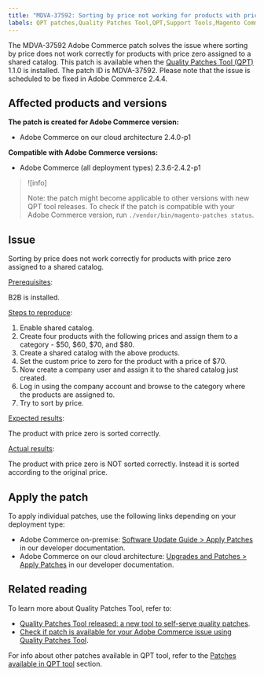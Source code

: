 ```yaml
---
title: "MDVA-37592: Sorting by price not working for products with price zero"
labels: QPT patches,Quality Patches Tool,QPT,Support Tools,Magento Commerce Cloud,Magento Commerce,Adobe Commerce,Magento,cloud architecture,on-premise,sorting,zero price,shared catalog,QPT 1.1.0,2.3.6,2.3.6-p1,2.3.7,2.4.0,2.4.0-p1,2.4.1,2.4.1-p1,2.4.2,2.4.2-p1
---
```


The MDVA-37592 Adobe Commerce patch solves the issue where sorting by price does not work correctly for products with  price zero assigned to a shared catalog. This patch is available when the [Quality Patches Tool (QPT)](https://support.magento.com/hc/en-us/articles/360047139492) 1.1.0 is installed. The patch ID is MDVA-37592. Please note that the issue is scheduled to be fixed in Adobe Commerce 2.4.4.

## Affected products and versions

**The patch is created for Adobe Commerce version:**

* Adobe Commerce on our cloud architecture 2.4.0-p1

**Compatible with Adobe Commerce versions:**

* Adobe Commerce (all deployment types) 2.3.6-2.4.2-p1

>![info]
>
>Note: the patch might become applicable to other versions with new QPT tool releases. To check if the patch is compatible with your Adobe Commerce version, run `./vendor/bin/magento-patches status`.

## Issue

Sorting by price does not work correctly for products with price zero assigned to a shared catalog.

<ins>Prerequisites</ins>:

B2B is installed.

<ins>Steps to reproduce</ins>:

1. Enable shared catalog.
1. Create four products with the following prices and assign them to a category - $50, $60, $70, and $80.
1. Create a shared catalog with the above products.
1. Set the custom price to zero for the product with a price of $70.
1. Now create a company user and assign it to the shared catalog just created.
1. Log in using the company account and browse to the category where the products are assigned to.
1. Try to sort by price.

<ins>Expected results</ins>:

The product with price zero is sorted correctly.

<ins>Actual results</ins>:

The product with price zero is NOT sorted correctly. Instead it is sorted according to the original price.

## Apply the patch

To apply individual patches, use the following links depending on your deployment type:

* Adobe Commerce on-premise: [Software Update Guide > Apply Patches](https://devdocs.magento.com/guides/v2.4/comp-mgr/patching/mqp.html) in our developer documentation.
* Adobe Commerce on our cloud architecture: [Upgrades and Patches > Apply Patches](https://devdocs.magento.com/cloud/project/project-patch.html) in our developer documentation.

## Related reading

To learn more about Quality Patches Tool, refer to:

* [Quality Patches Tool released: a new tool to self-serve quality patches](https://support.magento.com/hc/en-us/articles/360047139492).
* [Check if patch is available for your Adobe Commerce issue using Quality Patches Tool](https://support.magento.com/hc/en-us/articles/360047125252).

For info about other patches available in QPT tool, refer to the [Patches available in QPT tool](https://support.magento.com/hc/en-us/sections/360010506631-Patches-available-in-QPT-tool-) section.
